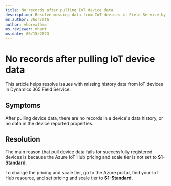```yaml
---
title: No records after pulling IoT device data
description: Resolve missing data from IoT devices in Field Service by setting Azure IoT Hub pricing and scale tier to S1-Standard.
ms.author: vhorvath
author: vhorvathms
ms.reviewer: mhart
ms.date: 06/15/2023
---
```


# No records after pulling IoT device data

This article helps resolve issues with missing history data from IoT devices in Dynamics 365 Field Service.

## Symptoms

After pulling device data, there are no records in a device's data history, or no data in the device reported properties.

## Resolution

The main reason that pull device data fails for successfully registered devices is because the Azure IoT Hub pricing and scale tier is not set to **S1-Standard**.

To change the pricing and scale tier, go to the Azure portal, find your IoT Hub resource, and set pricing and scale tier to **S1-Standard**.
